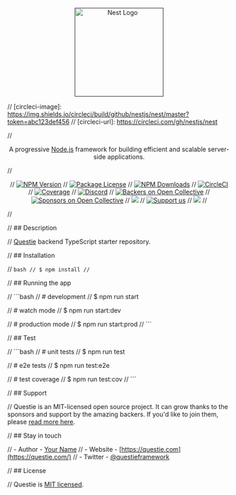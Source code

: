  <p align="center">
   <a href="" target="blank"><img src="https://nestjs.com/img/logo-small.svg](https://res.cloudinary.com/dzupkbfvj/image/upload/v1715043711/image_z7sesj.png](https://asset.cloudinary.com/dzupkbfvj/178d6e135bf39b96fe63d094d2a175a4" width="200" alt="Nest Logo" /></a>
 </p>

// [circleci-image]: https://img.shields.io/circleci/build/github/nestjs/nest/master?token=abc123def456
// [circleci-url]: https://circleci.com/gh/nestjs/nest

// <p align="center">A progressive <a href="http://nodejs.org" target="_blank">Node.js</a> framework for building efficient and scalable server-side applications.</p>
//     <p align="center">
// <a href="https://www.npmjs.com/~nestjscore" target="_blank"><img src="https://img.shields.io/npm/v/@nestjs/core/svg" alt="NPM Version" /></a>
// <a href="https://www.npmjs.com/~nestjscore" target="_blank"><img src="https://img.shields.io/npm/l/@nestjs/core/svg" alt="Package License" /></a>
// <a href="https://www.npmjs.com/~nestjscore" target="_blank"><img src="https://img.shields.io/npm/dm/@nestjs/common/svg" alt="NPM Downloads" /></a>
// <a href="https://circleci.com/gh/nestjs/nest" target="_blank"><img src="https://img.shields.io/circleci/build/github/nestjs/nest/master" alt="CircleCI" /></a>
// <a href="https://coveralls.io/github/nestjs/nest?branch=master" target="_blank"><img src="https://coveralls.io/repos/github/nestjs/nest/badge.svg?branch=master#9" alt="Coverage" /></a>
// <a href="https://discord.gg/G7Qnnhy" target="_blank"><img src="https://img.shields.io/badge/discord-online-brightgreen.svg" alt="Discord"/></a>
// <a href="https://opencollective.com/nest#backer" target="_blank"><img src="https://opencollective.com/nest/backers/svg" alt="Backers on Open Collective" /></a>
// <a href="https://opencollective.com/nest#sponsor" target="_blank"><img src="https://opencollective.com/nest/sponsors/svg" alt="Sponsors on Open Collective" /></a>
//   <a href="https://paypal.me/kamilmysliwiec" target="_blank"><img src="https://img.shields.io/badge/Donate-PayPal-ff3f59.svg"/></a>
//     <a href="https://opencollective.com/nest#sponsor"  target="_blank"><img src="https://img.shields.io/badge/Support%20us-Open%20Collective-41B883.svg" alt="Support us"></a>
//   <a href="https://twitter.com/nestframework" target="_blank"><img src="https://img.shields.io/twitter/follow/nestframework.svg?style=social&label=Follow"></a>
// </p>
//   <!--[![Backers on Open Collective](https://opencollective.com/nest/backers/svg)](https://opencollective.com/nest#backer)
//   [![Sponsors on Open Collective](https://opencollective.com/nest/sponsors/svg)](https://opencollective.com/nest#sponsor)-->

// ## Description

// [Questie](https://github.com/yourusername/questie) backend TypeScript starter repository.

// ## Installation

// ```bash
// $ npm install
// ```

// ## Running the app

// ```bash
// # development
// $ npm run start

// # watch mode
// $ npm run start:dev

// # production mode
// $ npm run start:prod
// ```

// ## Test

// ```bash
// # unit tests
// $ npm run test

// # e2e tests
// $ npm run test:e2e

// # test coverage
// $ npm run test:cov
// ```

// ## Support

// Questie is an MIT-licensed open source project. It can grow thanks to the sponsors and support by the amazing backers. If you'd like to join them, please [read more here](https://docs.questie.com/support).

// ## Stay in touch

// - Author - [Your Name](https://yourwebsite.com)
// - Website - [https://questie.com](https://questie.com/)
// - Twitter - [@questieframework](https://twitter.com/questieframework)

// ## License

// Questie is [MIT licensed](LICENSE).
